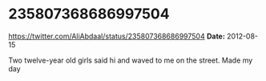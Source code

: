 # 235807368686997504
https://twitter.com/AliAbdaal/status/235807368686997504
**Date:** 2012-08-15

Two twelve-year old girls said hi and waved to me on the street. Made my day

